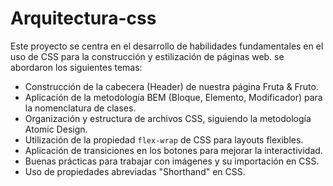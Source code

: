 # Arquitectura-css

Este proyecto se centra en el desarrollo de habilidades fundamentales en el uso de CSS para la construcción y estilización de páginas web. se abordaron los siguientes temas:

- Construcción de la cabecera (Header) de nuestra página Fruta & Fruto.
- Aplicación de la metodología BEM (Bloque, Elemento, Modificador) para la nomenclatura de clases.
- Organización y estructura de archivos CSS, siguiendo la metodología Atomic Design.
- Utilización de la propiedad `flex-wrap` de CSS para layouts flexibles.
- Aplicación de transiciones en los botones para mejorar la interactividad.
- Buenas prácticas para trabajar con imágenes y su importación en CSS.
- Uso de propiedades abreviadas "Shorthand" en CSS.


